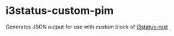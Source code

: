 # i3status-custom-pim
Generates JSON output for use with _custom_ block of [i3status-rust](https://github.com/greshake/i3status-rust)

